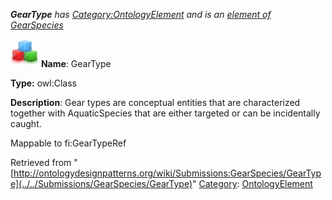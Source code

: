 ___GearType__ has [Category:OntologyElement](../../Category/OntologyElement "Category:OntologyElement") and is an [element of](../../Property/ElementOf "Property:ElementOf") [GearSpecies](../../Submissions/GearSpecies "Submissions:GearSpecies")_


  




[![Class](../../images/thumb/2/27/Class.gif/45px-Class.gif)](../../Image/Class.gif "Class")
__Name__: GearType 


__Type:__ owl:Class 


__Description__: Gear types are conceptual entities that are characterized together with AquaticSpecies that are either targeted or can be incidentally caught. 


Mappable to fi:GearTypeRef 





Retrieved from "[http://ontologydesignpatterns.org/wiki/Submissions:GearSpecies/GearType](../../Submissions/GearSpecies/GearType)"
 [Category](http://ontologydesignpatterns.org/wiki/Special:Categories "Special:Categories"): [OntologyElement](../../Category/OntologyElement "Category:OntologyElement")
